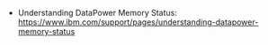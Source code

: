 * Understanding DataPower Memory Status:
https://www.ibm.com/support/pages/understanding-datapower-memory-status
